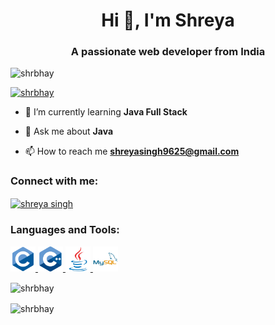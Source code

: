 <h1 align="center">Hi 👋, I'm Shreya</h1>
<h3 align="center">A passionate web developer from India</h3>

<p align="left"> <img src="https://komarev.com/ghpvc/?username=shrbhay&label=Profile%20views&color=0e75b6&style=flat" alt="shrbhay" /> </p>

<p align="left"> <a href="https://github.com/ryo-ma/github-profile-trophy"><img src="https://github-profile-trophy.vercel.app/?username=shrbhay" alt="shrbhay" /></a> </p>

- 🌱 I’m currently learning **Java Full Stack**

- 💬 Ask me about **Java**

- 📫 How to reach me **shreyasingh9625@gmail.com**

<h3 align="left">Connect with me:</h3>
<p align="left">
<a href="https://linkedin.com/in/shreya singh" target="blank"><img align="center" src="https://raw.githubusercontent.com/rahuldkjain/github-profile-readme-generator/master/src/images/icons/Social/linked-in-alt.svg" alt="shreya singh" height="30" width="40" /></a>
</p>

<h3 align="left">Languages and Tools:</h3>
<p align="left"> <a href="https://www.cprogramming.com/" target="_blank" rel="noreferrer"> <img src="https://raw.githubusercontent.com/devicons/devicon/master/icons/c/c-original.svg" alt="c" width="40" height="40"/> </a> <a href="https://www.w3schools.com/cpp/" target="_blank" rel="noreferrer"> <img src="https://raw.githubusercontent.com/devicons/devicon/master/icons/cplusplus/cplusplus-original.svg" alt="cplusplus" width="40" height="40"/> </a> <a href="https://www.java.com" target="_blank" rel="noreferrer"> <img src="https://raw.githubusercontent.com/devicons/devicon/master/icons/java/java-original.svg" alt="java" width="40" height="40"/> </a> <a href="https://www.mysql.com/" target="_blank" rel="noreferrer"> <img src="https://raw.githubusercontent.com/devicons/devicon/master/icons/mysql/mysql-original-wordmark.svg" alt="mysql" width="40" height="40"/> </a> </p>

<p><img align="center" src="https://github-readme-stats.vercel.app/api/top-langs?username=shrbhay&show_icons=true&locale=en&layout=compact" alt="shrbhay" /></p>

<p><img align="center" src="https://github-readme-streak-stats.herokuapp.com/?user=shrbhay&" alt="shrbhay" /></p>
